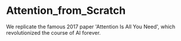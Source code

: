 # Attention_from_Scratch
We replicate the famous 2017 paper 'Attention Is All You Need', which revolutionized the course of AI forever.
